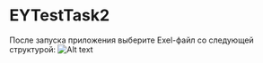 # EYTestTask2
После запуска приложения выберите Exel-файл со следующей структурой:
![Alt text](https://drive.google.com/open?id=1mtIM1P8H8YDJHTxmFcDCL4wS4OvLt2y_)
